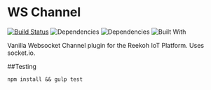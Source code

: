 # WS Channel

[![Build Status](https://travis-ci.org/Reekoh/ws-channel.svg)](https://travis-ci.org/Reekoh/ws-channel)
![Dependencies](https://img.shields.io/david/Reekoh/ws-channel.svg)
![Dependencies](https://img.shields.io/david/dev/Reekoh/ws-channel.svg)
![Built With](https://img.shields.io/badge/built%20with-gulp-red.svg)

Vanilla Websocket Channel plugin for the Reekoh IoT Platform. Uses socket.io. 

##Testing

```
npm install && gulp test
```

